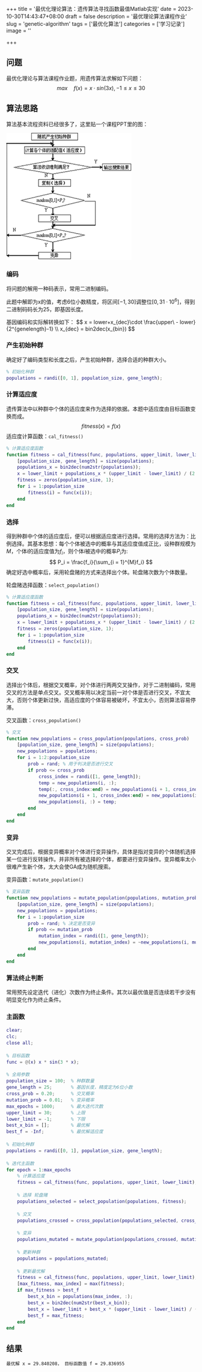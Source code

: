 +++
title = '最优化理论算法：遗传算法寻找函数最值Matlab实现'
date = 2023-10-30T14:43:47+08:00
draft = false
description = '最优理论算法课程作业'
slug = 'genetic-algorithm'
tags = ['最优化算法']
categories = ['学习记录']
image = ''

+++

## 问题

最优化理论与算法课程作业题，用遗传算法求解如下问题：
$$
max \quad f(x) = x \cdot sin(3x) ,   -1 \le x \le 30
$$

## 算法思路

算法基本流程资料已经很多了，这里贴一个课程PPT里的图：

<img src="https://raw.githubusercontent.com/Oddyti/Resources/main/picgo-img/GA%E6%B5%81%E7%A8%8B%E5%9B%BE.png" alt="GA流程图" style="zoom: 33%;" />

### 编码

将问题的解用一种码表示，常用二进制编码。

此题中解即为x的值，考虑6位小数精度，将区间$[-1,30]$调整位$[0,31\cdot 10^{6}]$，得到二进制码码长为25，即基因长度。

基因编码和实际解转换如下：
$$
x = lower+x_{dec}\cdot \frac{upper\ - lower\}{2^{genelength}-1} \\\\
x_{dec} = bin2dec(x_{bin})
$$

### 产生初始种群

确定好了编码类型和长度之后，产生初始种群，选择合适的种群大小。

```matlab
% 初始化种群
populations = randi([0, 1], population_size, gene_length);
```

### 计算适应度

遗传算法中以种群中个体的适应度来作为选择的依据。本题中适应度由目标函数变换而成。
$$
fitness(x) = f(x)
$$
适应度计算函数：`cal_fitness()`

```matlab
% 计算适应度函数
function fitness = cal_fitness(func, populations, upper_limit, lower_limit)
    [population_size, gene_length] = size(populations);
    populations_x = bin2dec(num2str(populations));
    x = lower_limit + populations_x * (upper_limit - lower_limit) / (2 ^ gene_length - 1);
    fitness = zeros(population_size, 1);
    for i = 1:population_size
        fitness(i) = func(x(i));
    end
end
```

### 选择

得到种群中个体的适应度后，便可以根据适应度进行选择。常用的选择方法为：比例选择。其基本思想：每个个体被选中的概率与其适应度值成正比，设种群规模为$M$，个体$i$的适应度值为$f_i$，则个体$i$被选中的概率$P_i$为:
$$
P_i = \frac{f_i}{\sum_{i = 1}^{M}f_i}
$$
确定好选中概率后，采用轮盘赌的方式来选择出个体。轮盘赌次数为个体数量。

轮盘赌选择函数：`select_population()`

```matlab
% 计算适应度函数
function fitness = cal_fitness(func, populations, upper_limit, lower_limit)
    [population_size, gene_length] = size(populations);
    populations_x = bin2dec(num2str(populations));
    x = lower_limit + populations_x * (upper_limit - lower_limit) / (2 ^ gene_length - 1);
    fitness = zeros(population_size, 1);
    for i = 1:population_size
        fitness(i) = func(x(i));
    end
end
```

### 交叉

选择出个体后，根据交叉概率，对个体进行两两交叉操作，对于二进制编码，常用交叉的方法是单点交叉。交叉概率用以决定当前一对个体是否进行交叉，不宜太大，否则个体更新过快，高适应度的个体容易被破坏，不宜太小，否则算法容易停滞。

交叉函数：`cross_population()`

```matlab
% 交叉
function new_populations = cross_population(populations, cross_prob)
    [population_size, gene_length] = size(populations);
    new_populations = populations;
    for i = 1:2:population_size
        prob = rand; % 用于判决是否进行交叉
        if prob <= cross_prob
            cross_index = randi([1, gene_length]);
            temp = new_populations(i, :);
            temp(:, cross_index:end) = new_populations(i + 1, cross_index:end);
            new_populations(i + 1, cross_index:end) = new_populations(i, cross_index:end);
            new_populations(i, :) = temp;
        end
    end
end
```

### 变异

交叉完成后，根据变异概率对个体进行变异操作，具体是指对变异的个体随机选择某一位进行反转操作。并非所有被选择的个体，都要进行变异操作。变异概率太小很难产生新个体，太大会使GA成为随机搜索。

变异函数：`mutate_population()`

```matlab
% 变异函数
function new_populations = mutate_population(populations, mutation_prob)
    [population_size, gene_length] = size(populations);
    new_populations = populations;
    for i = 1:population_size
        prob = rand; % 决定是否变异
        if prob <= mutation_prob
            mutation_index = randi([1, gene_length]);
            new_populations(i, mutation_index) = ~new_populations(i, mutation_index);
        end
    end
end
```

### 算法终止判断

常用预先设定迭代（进化）次数作为终止条件。其次以最优值是否连续若干步没有明显变化作为终止条件。

### 主函数

```matlab
clear;
clc;
close all;

% 目标函数
func = @(x) x * sin(3 * x);

% 全局参数
population_size = 100; 	% 种群数量
gene_length = 25; 		% 基因长度，精度定为6位小数
cross_prob = 0.20; 		% 交叉概率
mutation_prob = 0.01; 	% 变异概率
max_epochs = 1000; 		% 最大迭代次数
upper_limit = 30; 		% 上限
lower_limit = -1; 		% 下限
best_x_bin = []; 		% 最优解
best_f = -Inf; 			% 最优解适应度

% 初始化种群
populations = randi([0, 1], population_size, gene_length);

% 迭代主函数
for epoch = 1:max_epochs
    % 计算适应度
    fitness = cal_fitness(func, populations, upper_limit, lower_limit);

    % 选择 轮盘赌
    populations_selected = select_population(populations, fitness);

    % 交叉
    populations_crossed = cross_population(populations_selected, cross_prob);

    % 变异
    populations_mutated = mutate_population(populations_crossed, mutation_prob);

    % 更新种群
    populations = populations_mutated;
    
    % 更新最优解
    fitness = cal_fitness(func, populations, upper_limit, lower_limit);
    [max_fitness, max_index] = max(fitness);
    if max_fitness > best_f
        best_x_bin = populations(max_index, :);
        best_x = bin2dec(num2str(best_x_bin));
        best_x = lower_limit + best_x * (upper_limit - lower_limit) / (2 ^ gene_length - 1);
        best_f = max_fitness;
    end
end
```

## 结果

```
最优解 x = 29.840208， 目标函数值 f = 29.836955
```



